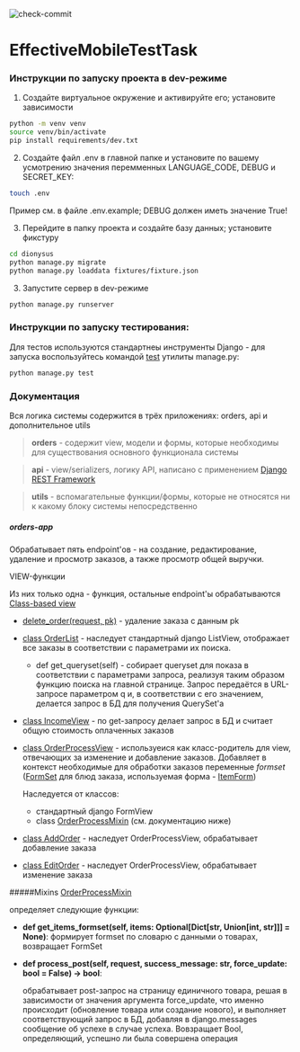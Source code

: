 ![check-commit](https://github.com/recourcefulcoder/EffectiveMobileTestTask/actions/workflows/commit-check.yml/badge.svg)

# EffectiveMobileTestTask

### Инструкции по запуску проекта в dev-режиме

1. Создайте виртуальное окружение и активируйте его; установите зависимости
```bash
python -m venv venv
source venv/bin/activate
pip install requirements/dev.txt
```
2. Создайте файл .env в главной папке и установите 
по вашему усмотрению значения перемменных LANGUAGE_CODE, DEBUG и SECRET_KEY:

```bash
touch .env
```
Пример см. в файле .env.example; DEBUG должен иметь значение True!

3. Перейдите в папку проекта и создайте базу данных; установите фикстуру 

```bash
cd dionysus
python manage.py migrate
python manage.py loaddata fixtures/fixture.json
```

3. Запустите сервер в dev-режиме
```bash
python manage.py runserver 
```

### Инструкции по запуску тестирования:

Для тестов используются стандартнеы инструменты Django - для запуска воспользуйтесь командой
[test](https://docs.djangoproject.com/en/5.1/topics/testing/overview/#running-tests)
утилиты manage.py:
```bash
python manage.py test
```


### Документация

Вся логика системы содержится в трёх приложениях: orders, api и дополнительное utils
> **orders** - содержит view, модели и формы, которые необходимы для существования 
> основного функционала системы   

> **api** - view/serializers, логику API, написано с применением 
> [Django REST Framework](https://www.django-rest-framework.org/)

> **utils** - вспомагательные функции/формы, которые не относятся ни к какому блоку
> системы непосредственно

##### orders-app
Обрабатывает пять endpoint'ов - на создание, редактирование, удаление и просмотр заказов, 
а также просмотр общей выручки. 

VIEW-функции

Из них только одна - функция, остальные endpoint'ы обрабатываются [Class-based view](https://docs.djangoproject.com/en/5.1/ref/class-based-views/#built-in-class-based-views-api)
* [delete_order(request, pk)](https://github.com/recourcefulcoder/EffectiveMobileTestTask/blob/7e02f2a8ff4e7212054f5d49c6eec20f26921f49/dionysus/orders/views.py#L26) - 
удаление заказа с данным pk



* [class OrderList](https://github.com/recourcefulcoder/EffectiveMobileTestTask/blob/7e02f2a8ff4e7212054f5d49c6eec20f26921f49/dionysus/orders/views.py#L36) - 
наследует стандартный django ListView, отображает все заказы в соответствии с параметрами их поиска. 
  + def get_queryset(self) - собирает queryset для показа в соответствии с параметрами запроса,
  реализуя таким образом функцию поиска на главной странице. Запрос передаётся в URL-запросе параметром q
  и, в соответствии с его значением, делается запрос в БД для получения QuerySet'a

* [class IncomeView](https://github.com/recourcefulcoder/EffectiveMobileTestTask/blob/7e02f2a8ff4e7212054f5d49c6eec20f26921f49/dionysus/orders/views.py#L63) -
по get-запросу делает запрос в БД и считает общую стоимость оплаченных заказов
* [class OrderProcessView](https://github.com/recourcefulcoder/EffectiveMobileTestTask/blob/7e02f2a8ff4e7212054f5d49c6eec20f26921f49/dionysus/orders/views.py#L140) - 
используеися как класс-родитель для view, отвечающих за изменение и добавление заказов. Добавляет в контекст необходимые для 
обработки заказов переменные _*formset*_ ([FormSet](https://docs.djangoproject.com/en/5.1/topics/forms/formsets/#formsets) 
для блюд заказа, используемая форма - [ItemForm]())

    Наследуется от классов:
    + стандартный django FormView
    + class [OrderProcessMixin](#mixins) (см. документацию ниже)

* [class AddOrder](https://github.com/recourcefulcoder/EffectiveMobileTestTask/blob/7e02f2a8ff4e7212054f5d49c6eec20f26921f49/dionysus/orders/views.py#L158C7-L158C15) - 
наследует OrderProcessView, обрабатывает добавление заказа
* [class EditOrder](https://github.com/recourcefulcoder/EffectiveMobileTestTask/blob/7e02f2a8ff4e7212054f5d49c6eec20f26921f49/dionysus/orders/views.py#L171) - 
наследует OrderProcessView, обрабатывает изменение заказа


#####Mixins
[OrderProcessMixin](https://github.com/recourcefulcoder/EffectiveMobileTestTask/blob/7e02f2a8ff4e7212054f5d49c6eec20f26921f49/dionysus/orders/views.py#L76C7-L76C28)

определяет следующие функции:
* **def get_items_formset(self, items: Optional[Dict[str, Union[int, str]]] = None)**:
  формирует formset по словарю с данными о товарах, возвращает FormSet


* **def process_post(self, request, success_message: str, force_update: bool = False) -> bool**:

  обрабатывает post-запрос на страницу единичного товара, решая в зависимости от значения аргумента force_update, 
  что именно происходит (обновление товара или создание нового), и выполняет соответствующий запрос в БД, добавляя
  в django.messages сообщение об успехе в случае успеха. 
  Вовзращает Bool, определяющий, успешно ли была совершена операция
  
